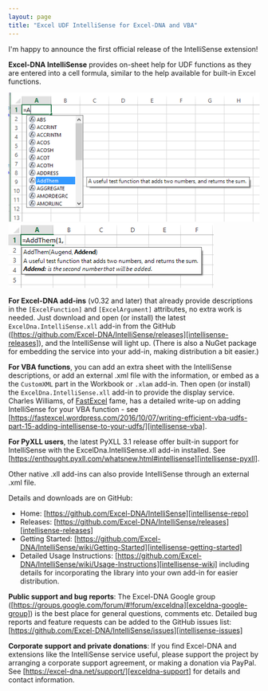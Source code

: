 ```yaml
---
layout: page
title: "Excel UDF IntelliSense for Excel-DNA and VBA"
---
```

I'm happy to announce the first official release of the IntelliSense extension!

**Excel-DNA IntelliSense** provides on-sheet help for UDF functions as they are entered into a cell formula, similar to the help available for built-in Excel functions.

![Intellisense Release v1 01][intellisense-img1]
![Intellisense Release v1 02][intellisense-img2]

**For Excel-DNA add-ins** (v0.32 and later) that already provide descriptions in the `[ExcelFunction]` and `[ExcelArgument]` attributes, no extra work is needed. Just download and open (or install) the latest `ExcelDna.IntelliSense.xll` add-in from the GitHub ([https://github.com/Excel-DNA/IntelliSense/releases][intellisense-releases]), and the IntelliSense will light up. (There is also a NuGet package for embedding the service into your add-in, making distribution a bit easier.)
 
**For VBA functions**, you can add an extra sheet with the IntelliSense descriptions, or add an external .xml file with the information, or embed as a the `CustomXML` part in the Workbook or `.xlam` add-in.
Then open (or install) the `ExcelDna.IntelliSense.xll` add-in to provide the display service. Charles Williams, of [FastExcel][fastexcel] fame, has a detailed write-up on adding IntelliSense for your VBA function - see [https://fastexcel.wordpress.com/2016/10/07/writing-efficient-vba-udfs-part-15-adding-intellisense-to-your-udfs/][intellisense-vba].
 
**For PyXLL users**, the latest PyXLL 3.1 release offer built-in support for IntelliSense with the ExcelDna.IntelliSense.xll add-in installed. See [https://enthought.pyxll.com/whatsnew.html#intellisense][intellisense-pyxll].
 
Other native .xll add-ins can also provide IntelliSense through an external .xml file.
 
Details and downloads are on GitHub:
* Home: [https://github.com/Excel-DNA/IntelliSense][intellisense-repo]
* Releases: [https://github.com/Excel-DNA/IntelliSense/releases][intellisense-releases]
* Getting Started: [https://github.com/Excel-DNA/IntelliSense/wiki/Getting-Started][intellisense-getting-started]
* Detailed Usage Instructions: [https://github.com/Excel-DNA/IntelliSense/wiki/Usage-Instructions][intellisense-wiki] including details for incorporating the library into your own add-in for easier distribution.
 
**Public support and bug reports**:
The Excel-DNA Google group ([https://groups.google.com/forum/#!forum/exceldna][exceldna-google-group]) is the best place for general questions, comments etc. Detailed bug reports and feature requests can be added to the GitHub issues list: [https://github.com/Excel-DNA/IntelliSense/issues][intellisense-issues]
 
**Corporate support and private donations**:
If you find Excel-DNA and extensions like the IntelliSense service useful, please support the project by arranging a corporate support agreement, or making a donation via PayPal. See [https://excel-dna.net/support/][exceldna-support] for details and contact information.

[intellisense-img1]:  /assets/intellisense-release-v1-01.png "Intellisense Release v1 01"
[intellisense-img2]:  /assets/intellisense-release-v1-02.png "Intellisense Release v1 02"
[intellisense-releases]: https://github.com/Excel-DNA/IntelliSense/releases
[fastexcel]: http://www.decisionmodels.com/fastexcelD.htm
[intellisense-vba]: https://fastexcel.wordpress.com/2016/10/07/writing-efficient-vba-udfs-part-15-adding-intellisense-to-your-udfs/
[intellisense-pyxll]: https://enthought.pyxll.com/whatsnew.html#intellisense
[intellisense-repo]: https://github.com/Excel-DNA/IntelliSense
[intellisense-getting-started]: https://github.com/Excel-DNA/IntelliSense/wiki/Getting-Started
[intellisense-wiki]: https://github.com/Excel-DNA/IntelliSense/wiki/Usage-Instructions
[exceldna-google-group]: https://groups.google.com/forum/#!forum/exceldna
[intellisense-issues]: https://github.com/Excel-DNA/IntelliSense/issues
[exceldna-support]: /support/

